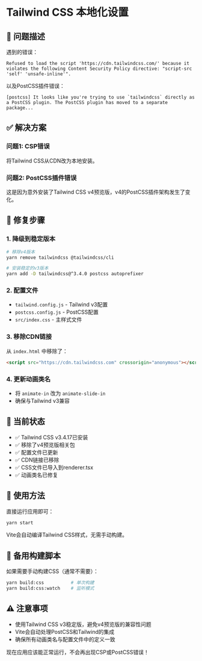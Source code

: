 # Tailwind CSS 本地化设置

## 🚨 问题描述

遇到的错误：

```
Refused to load the script 'https://cdn.tailwindcss.com/' because it violates the following Content Security Policy directive: "script-src 'self' 'unsafe-inline'".
```

以及PostCSS插件错误：

```
[postcss] It looks like you're trying to use `tailwindcss` directly as a PostCSS plugin. The PostCSS plugin has moved to a separate package...
```

## ✅ 解决方案

### 问题1: CSP错误

将Tailwind CSS从CDN改为本地安装。

### 问题2: PostCSS插件错误

这是因为意外安装了Tailwind CSS v4预览版，v4的PostCSS插件架构发生了变化。

## 🔧 修复步骤

### 1. 降级到稳定版本

```bash
# 移除v4版本
yarn remove tailwindcss @tailwindcss/cli

# 安装稳定的v3版本
yarn add -D tailwindcss@^3.4.0 postcss autoprefixer
```

### 2. 配置文件

- `tailwind.config.js` - Tailwind v3配置
- `postcss.config.js` - PostCSS配置
- `src/index.css` - 主样式文件

### 3. 移除CDN链接

从 `index.html` 中移除了：

```html
<script src="https://cdn.tailwindcss.com" crossorigin="anonymous"></script>
```

### 4. 更新动画类名

- 将 `animate-in` 改为 `animate-slide-in`
- 确保与Tailwind v3兼容

## 🎯 当前状态

- ✅ Tailwind CSS v3.4.17已安装
- ✅ 移除了v4预览版相关包
- ✅ 配置文件已更新
- ✅ CDN链接已移除
- ✅ CSS文件已导入到renderer.tsx
- ✅ 动画类名已修复

## 🚀 使用方法

直接运行应用即可：

```bash
yarn start
```

Vite会自动编译Tailwind CSS样式，无需手动构建。

## 📝 备用构建脚本

如果需要手动构建CSS（通常不需要）：

```bash
yarn build:css          # 单次构建
yarn build:css:watch    # 监听模式
```

## ⚠️ 注意事项

- 使用Tailwind CSS v3稳定版，避免v4预览版的兼容性问题
- Vite会自动处理PostCSS和Tailwind的集成
- 确保所有动画类名与配置文件中的定义一致

现在应用应该能正常运行，不会再出现CSP或PostCSS错误！
